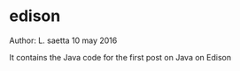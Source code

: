 # edison

Author: L. saetta
10 may 2016

It contains the Java code for the first post on Java on Edison

